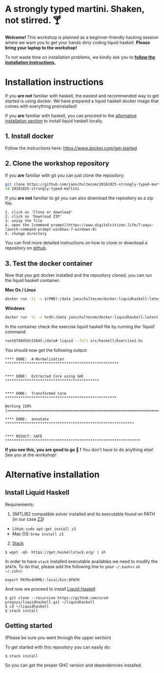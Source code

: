 A strongly typed martini. Shaken, not stirred. 🍸
===

**Welcome!** This workshop is planned as a beginner-friendly hacking session where we want you to get your hands dirty coding liquid haskell. **Please bring your laptop to the workshop!**

To not waste time on installation problems, we kindly ask you to [**follow the installation instructions.**](#installation-instructions)

# Installation instructions
If you **are not** familiar with haskell, the easiest and recommended way to get started is using docker. We have prepared a liquid haskell docker image that comes with everything preinstalled! 

If you **are** familiar with haskell, you can proceed to the [alternative installation section](#alternative-installation) to install liquid haskell locally.


## 1. Install docker
Follow the instructions here: https://www.docker.com/get-started

## 2. Clone the workshop repository
If you **are** familiar with git you can just clone the repository:

```bash
git clone https://github.com/janschultecom/20181025-strongly-typed-martini.git
cd 20181025-strongly-typed-martini
```

If you **are not** familiar to git you can also download the repository as a zip file:

    1. click on 'Clone or download' 
    2. click on 'Download ZIP' 
    3. unzip the file 
    4. open the [command prompt](https://www.digitalcitizen.life/7-ways-launch-command-prompt-windows-7-windows-8)
    5. change directory

You can find more detailed instructions on how to clone or download a repository on [github](https://help.github.com/articles/cloning-a-repository/).

## 3. Test the docker container

Now that you got docker installed and the repository cloned, you can run the liquid haskell container:

**Mac Os / Linux**
```bash
docker run -ti -v $(PWD):/data janschultecom/docker-liquidhaskell:latest
```
**Windows**
```bash
docker run -ti -v %cd%:/data janschultecom/docker-liquidhaskell:latest
```

In the container check the exercise liquid haskell file by running the 'liquid' command:
```bash
root@7d8d5dc51645:/data# liquid --full src/haskell/Exercise1.hs
```
You should now get the following output:
```
**** DONE:  A-Normalization ****************************************************


**** DONE:  Extracted Core using GHC *******************************************


**** DONE:  Transformed Core ***************************************************

Working 150% [==================================================================================================]

**** DONE:  annotate ***********************************************************


**** RESULT: SAFE **************************************************************
```

**If you see this, you are good to go 🙌 !** You don't have to do anything else! See you at the workshop!


# Alternative installation

## Install Liquid Haskell

Requirements:

1. SMTLIB2 compatible solver installed and its executable found on PATH (in our case [Z3](https://github.com/Z3Prover/z3))

* Linux: `sudo apt-get install z3`
* Mac OS: `brew install z3`

2. [Stack](https://docs.haskellstack.org/en/stable/README/)

```
$ wget -qO- https://get.haskellstack.org/ | sh
```

In order to have `stack` installed executable availables we need to modify the `$PATH`. To do that, please add the following line to your `~/.bashrc` or `~/.zshrc`

```
export PATH=$HOME/.local/bin:$PATH
```

And now we proceed to install [Liquid Haskell](https://github.com/ucsd-progsys/liquidhaskell/blob/develop/INSTALL.md)

```
$ git clone --recursive https://github.com/ucsd-progsys/liquidhaskell.git ~/liquidhaskell
$ cd ~/liquidhaskell
$ stack install 
```

## Getting started

(Please be sure you went through the upper section)

To get started with this repository you can easily do:

```
$ stack install
```

So you can get the proper GHC version and dependencies installed.

